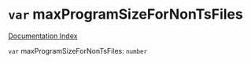 # `var` maxProgramSizeForNonTsFiles

[Documentation Index](../README.md)

`var` maxProgramSizeForNonTsFiles: `number`

